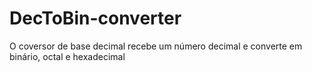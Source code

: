 # DecToBin-converter
O coversor de base decimal recebe um número decimal e converte em binário, octal e hexadecimal

